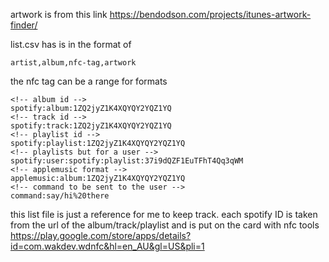 
artwork is from this link
https://bendodson.com/projects/itunes-artwork-finder/

list.csv has is in the format of
```
artist,album,nfc-tag,artwork
```
the nfc tag can be a range for formats

```
<!-- album id -->
spotify:album:1ZQ2jyZ1K4XQYQY2YQZ1YQ
<!-- track id -->
spotify:track:1ZQ2jyZ1K4XQYQY2YQZ1YQ 
<!-- playlist id -->
spotify:playlist:1ZQ2jyZ1K4XQYQY2YQZ1YQ
<!-- playlists but for a user -->
spotify:user:spotify:playlist:37i9dQZF1EuTFhT4Qq3qWM
<!-- applemusic format -->
applemusic:album:1ZQ2jyZ1K4XQYQY2YQZ1YQ
<!-- command to be sent to the user -->
command:say/hi%20there
```

this list file is just a reference for me to keep track. each spotify ID is taken from the url of the album/track/playlist and is put on the card with nfc tools https://play.google.com/store/apps/details?id=com.wakdev.wdnfc&hl=en_AU&gl=US&pli=1 